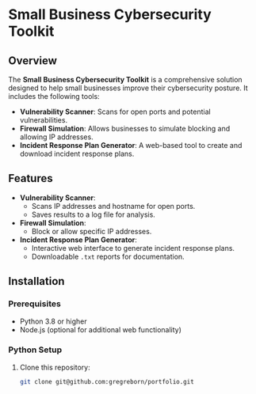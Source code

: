 # Small Business Cybersecurity Toolkit

## Overview
The **Small Business Cybersecurity Toolkit** is a comprehensive solution designed to help small businesses improve their cybersecurity posture. It includes the following tools:
- **Vulnerability Scanner**: Scans for open ports and potential vulnerabilities.
- **Firewall Simulation**: Allows businesses to simulate blocking and allowing IP addresses.
- **Incident Response Plan Generator**: A web-based tool to create and download incident response plans.

## Features
- **Vulnerability Scanner**:
  - Scans IP addresses and hostname for open ports.
  - Saves results to a log file for analysis.
- **Firewall Simulation**:
  - Block or allow specific IP addresses.
- **Incident Response Plan Generator**:
  - Interactive web interface to generate incident response plans.
  - Downloadable `.txt` reports for documentation.

## Installation
### Prerequisites
- Python 3.8 or higher
- Node.js (optional for additional web functionality)

### Python Setup
1. Clone this repository:
   ```bash
   git clone git@github.com:gregreborn/portfolio.git
